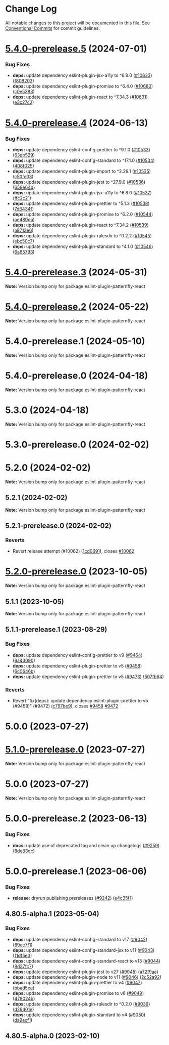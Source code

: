# Change Log

All notable changes to this project will be documented in this file.
See [Conventional Commits](https://conventionalcommits.org) for commit guidelines.

# [5.4.0-prerelease.5](https://github.com/patternfly/patternfly-react/compare/eslint-plugin-patternfly-react@5.4.0-prerelease.4...eslint-plugin-patternfly-react@5.4.0-prerelease.5) (2024-07-01)

### Bug Fixes

- **deps:** update dependency eslint-plugin-jsx-a11y to ^6.9.0 ([#10633](https://github.com/patternfly/patternfly-react/issues/10633)) ([f808203](https://github.com/patternfly/patternfly-react/commit/f808203170d8f594ad1186195236834d204b7505))
- **deps:** update dependency eslint-plugin-promise to ^6.4.0 ([#10680](https://github.com/patternfly/patternfly-react/issues/10680)) ([c0e5383](https://github.com/patternfly/patternfly-react/commit/c0e53837782c9479866fc5d45df1d69c09c02ce6))
- **deps:** update dependency eslint-plugin-react to ^7.34.3 ([#10631](https://github.com/patternfly/patternfly-react/issues/10631)) ([e3c27c2](https://github.com/patternfly/patternfly-react/commit/e3c27c2c2b49679db6d974d89bc912a280566b55))

# [5.4.0-prerelease.4](https://github.com/patternfly/patternfly-react/compare/eslint-plugin-patternfly-react@5.4.0-prerelease.3...eslint-plugin-patternfly-react@5.4.0-prerelease.4) (2024-06-13)

### Bug Fixes

- **deps:** update dependency eslint-config-prettier to ^9.1.0 ([#10533](https://github.com/patternfly/patternfly-react/issues/10533)) ([63ab529](https://github.com/patternfly/patternfly-react/commit/63ab5294537ede6c9d3ba94ca604fbbae75273fe))
- **deps:** update dependency eslint-config-standard to ^17.1.0 ([#10534](https://github.com/patternfly/patternfly-react/issues/10534)) ([408f025](https://github.com/patternfly/patternfly-react/commit/408f0255a92cea33b87e446e25d9d6db0a15d4e2))
- **deps:** update dependency eslint-plugin-import to ^2.29.1 ([#10535](https://github.com/patternfly/patternfly-react/issues/10535)) ([c50fc03](https://github.com/patternfly/patternfly-react/commit/c50fc03d256f98fa9b82ad80103c0042973dede5))
- **deps:** update dependency eslint-plugin-jest to ^27.9.0 ([#10536](https://github.com/patternfly/patternfly-react/issues/10536)) ([658e64d](https://github.com/patternfly/patternfly-react/commit/658e64dbb3f739ebb164edc9dd78be1bd53d7e43))
- **deps:** update dependency eslint-plugin-jsx-a11y to ^6.8.0 ([#10537](https://github.com/patternfly/patternfly-react/issues/10537)) ([ffc2c21](https://github.com/patternfly/patternfly-react/commit/ffc2c2124b21a3e1d37cd31535eefd78e1c16c87))
- **deps:** update dependency eslint-plugin-prettier to ^5.1.3 ([#10538](https://github.com/patternfly/patternfly-react/issues/10538)) ([7d6434f](https://github.com/patternfly/patternfly-react/commit/7d6434f29790fd67dafd40fbc2fc1345f8df2f07))
- **deps:** update dependency eslint-plugin-promise to ^6.2.0 ([#10544](https://github.com/patternfly/patternfly-react/issues/10544)) ([ae480da](https://github.com/patternfly/patternfly-react/commit/ae480da47049ea5b7ba0abb998ac36c94ab558eb))
- **deps:** update dependency eslint-plugin-react to ^7.34.2 ([#10539](https://github.com/patternfly/patternfly-react/issues/10539)) ([a8713e6](https://github.com/patternfly/patternfly-react/commit/a8713e6b13d84cc5d2e86b425505db2caca55db4))
- **deps:** update dependency eslint-plugin-rulesdir to ^0.2.2 ([#10545](https://github.com/patternfly/patternfly-react/issues/10545)) ([ebc50c7](https://github.com/patternfly/patternfly-react/commit/ebc50c732c846b2d757b20822e9c275333114d1b))
- **deps:** update dependency eslint-plugin-standard to ^4.1.0 ([#10546](https://github.com/patternfly/patternfly-react/issues/10546)) ([6a65793](https://github.com/patternfly/patternfly-react/commit/6a65793499530c65b6b90870840967b310000cb3))

# [5.4.0-prerelease.3](https://github.com/patternfly/patternfly-react/compare/eslint-plugin-patternfly-react@5.4.0-prerelease.2...eslint-plugin-patternfly-react@5.4.0-prerelease.3) (2024-05-31)

**Note:** Version bump only for package eslint-plugin-patternfly-react

# [5.4.0-prerelease.2](https://github.com/patternfly/patternfly-react/compare/eslint-plugin-patternfly-react@5.4.0-prerelease.1...eslint-plugin-patternfly-react@5.4.0-prerelease.2) (2024-05-22)

**Note:** Version bump only for package eslint-plugin-patternfly-react

# 5.4.0-prerelease.1 (2024-05-10)

**Note:** Version bump only for package eslint-plugin-patternfly-react

# 5.4.0-prerelease.0 (2024-04-18)

**Note:** Version bump only for package eslint-plugin-patternfly-react

# 5.3.0 (2024-04-18)

**Note:** Version bump only for package eslint-plugin-patternfly-react

# 5.3.0-prerelease.0 (2024-02-02)

# 5.2.0 (2024-02-02)

**Note:** Version bump only for package eslint-plugin-patternfly-react

## 5.2.1 (2024-02-02)

**Note:** Version bump only for package eslint-plugin-patternfly-react

## 5.2.1-prerelease.0 (2024-02-02)

### Reverts

- Revert release attempt (#10062) ([1cd0691](https://github.com/patternfly/patternfly-react/commit/1cd0691ebc90b323682c54b43295a6afd174a120)), closes [#10062](https://github.com/patternfly/patternfly-react/issues/10062)

# [5.2.0-prerelease.0](https://github.com/patternfly/patternfly-react/compare/eslint-plugin-patternfly-react@5.1.1...eslint-plugin-patternfly-react@5.2.0-prerelease.0) (2023-10-05)

**Note:** Version bump only for package eslint-plugin-patternfly-react

## 5.1.1 (2023-10-05)

**Note:** Version bump only for package eslint-plugin-patternfly-react

## 5.1.1-prerelease.1 (2023-08-29)

### Bug Fixes

- **deps:** update dependency eslint-config-prettier to v9 ([#9464](https://github.com/patternfly/patternfly-react/issues/9464)) ([9a43090](https://github.com/patternfly/patternfly-react/commit/9a430903fb38694db3f08e9029002b9ca246d906))
- **deps:** update dependency eslint-plugin-prettier to v5 ([#9458](https://github.com/patternfly/patternfly-react/issues/9458)) ([6c0646b](https://github.com/patternfly/patternfly-react/commit/6c0646b2bb337e1b089321addc100c25e623f08e))
- **deps:** update dependency eslint-plugin-prettier to v5 ([#9473](https://github.com/patternfly/patternfly-react/issues/9473)) ([507fb64](https://github.com/patternfly/patternfly-react/commit/507fb6403e43fee098b08a26ed536c0d78452d01))

### Reverts

- Revert "fix(deps): update dependency eslint-plugin-prettier to v5 (#9458)" (#9472) ([c797be9](https://github.com/patternfly/patternfly-react/commit/c797be94af1a1cc885df7a53567bb659030ed16c)), closes [#9458](https://github.com/patternfly/patternfly-react/issues/9458) [#9472](https://github.com/patternfly/patternfly-react/issues/9472)

# 5.0.0 (2023-07-27)

# [5.1.0-prerelease.0](https://github.com/patternfly/patternfly-react/compare/eslint-plugin-patternfly-react@5.0.0...eslint-plugin-patternfly-react@5.1.0-prerelease.0) (2023-07-27)

**Note:** Version bump only for package eslint-plugin-patternfly-react

# 5.0.0 (2023-07-27)

**Note:** Version bump only for package eslint-plugin-patternfly-react

# 5.0.0-prerelease.2 (2023-06-13)

### Bug Fixes

- **docs:** update use of deprecated tag and clean up changelogs ([#9259](https://github.com/patternfly/patternfly-react/issues/9259)) ([8de83dc](https://github.com/patternfly/patternfly-react/commit/8de83dc3b2fb88094fd3c21bda2ed6e371986cba))

# 5.0.0-prerelease.1 (2023-06-06)

### Bug Fixes

- **release:** dryrun publishing prereleases ([#9242](https://github.com/patternfly/patternfly-react/issues/9242)) ([e4c35f1](https://github.com/patternfly/patternfly-react/commit/e4c35f14cd57be132179e51ae2bb223600a35f0e))

## 4.80.5-alpha.1 (2023-05-04)

### Bug Fixes

- **deps:** update dependency eslint-config-standard to v17 ([#9042](https://github.com/patternfly/patternfly-react/issues/9042)) ([89ce7f1](https://github.com/patternfly/patternfly-react/commit/89ce7f1499977fd70f441e0b449456e081421bee))
- **deps:** update dependency eslint-config-standard-jsx to v11 ([#9043](https://github.com/patternfly/patternfly-react/issues/9043)) ([11df5e3](https://github.com/patternfly/patternfly-react/commit/11df5e357ac58c75524c75458e72333b7379aac7))
- **deps:** update dependency eslint-config-standard-react to v13 ([#9044](https://github.com/patternfly/patternfly-react/issues/9044)) ([9d37fc7](https://github.com/patternfly/patternfly-react/commit/9d37fc735dbc0ee3b6705cf957748cdd8cf217aa))
- **deps:** update dependency eslint-plugin-jest to v27 ([#9045](https://github.com/patternfly/patternfly-react/issues/9045)) ([a72f9aa](https://github.com/patternfly/patternfly-react/commit/a72f9aabcca56d6adbfef4e54c32a1579bd62cc8))
- **deps:** update dependency eslint-plugin-node to v11 ([#9046](https://github.com/patternfly/patternfly-react/issues/9046)) ([2c52a92](https://github.com/patternfly/patternfly-react/commit/2c52a92e7d9112e283fdaaf4f55038d67d96116d))
- **deps:** update dependency eslint-plugin-prettier to v4 ([#9047](https://github.com/patternfly/patternfly-react/issues/9047)) ([bbad5ee](https://github.com/patternfly/patternfly-react/commit/bbad5eefcd80a6f9c19d35b6f6cb348db8fd4800))
- **deps:** update dependency eslint-plugin-promise to v6 ([#9049](https://github.com/patternfly/patternfly-react/issues/9049)) ([479024b](https://github.com/patternfly/patternfly-react/commit/479024b101713ed8acbc5bc97f46a0d6ac40ea07))
- **deps:** update dependency eslint-plugin-rulesdir to ^0.2.0 ([#9039](https://github.com/patternfly/patternfly-react/issues/9039)) ([d29d01e](https://github.com/patternfly/patternfly-react/commit/d29d01eb0b1640d3fe6e560948ad7e49bdc172a0))
- **deps:** update dependency eslint-plugin-standard to v4 ([#9050](https://github.com/patternfly/patternfly-react/issues/9050)) ([da9acf1](https://github.com/patternfly/patternfly-react/commit/da9acf1d34d874c456f85164ed5e20c1941345ef))

## 4.80.5-alpha.0 (2023-02-10)
